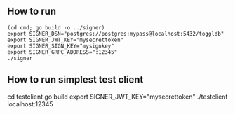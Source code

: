 ## How to run

    (cd cmd; go build -o ../signer)
    export SIGNER_DSN="postgres://postgres:mypass@localhost:5432/toggldb"
    export SIGNER_JWT_KEY="mysecrettoken"
    export SIGNER_SIGN_KEY="mysignkey"
    export SIGNER_GRPC_ADDRESS=":12345"
    ./signer

## How to run simplest test client

   cd testclient
   go build
   export SIGNER_JWT_KEY="mysecrettoken"
   ./testclient localhost:12345

